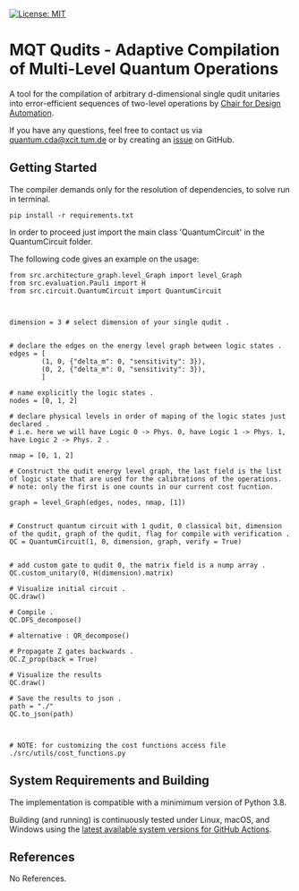 
[![License: MIT](https://img.shields.io/badge/license-MIT-blue.svg?style=flat-square)](https://opensource.org/licenses/MIT)
<!--- [![Bindings](https://img.shields.io/github/workflow/status/cda-tum/ddsim/Deploy%20to%20PyPI?style=flat-square&logo=github&label=python)]()
 [![Documentation](https://img.shields.io/readthedocs/ddsim?logo=readthedocs&style=flat-square)]() 
 [![codecov](https://img.shields.io/codecov/c/github/cda-tum/)]() -->

# MQT Qudits - Adaptive Compilation of Multi-Level Quantum Operations

A tool for the compilation of arbitrary d-dimensional single qudit unitaries into error-efficient sequences of two-level operations by [Chair for Design Automation](https://www.cda.cit.tum.de/).


If you have any questions, feel free to contact us via [quantum.cda@xcit.tum.de](mailto:iic-quantum@jku.at) or by creating an [issue](https://github.com/cda-tum/qudit-compilation/issues) on GitHub.

## Getting Started

The compiler demands only for the resolution of dependencies, to solve run in terminal.
```
pip install -r requirements.txt
```
In order to proceed just import the main class 'QuantumCircuit' in the QuantumCircuit folder.


The following code gives an example on the usage:

```python3
from src.architecture_graph.level_Graph import level_Graph
from src.evaluation.Pauli import H
from src.circuit.QuantumCircuit import QuantumCircuit



dimension = 3 # select dimension of your single qudit .


# declare the edges on the energy level graph between logic states .
edges = [
        (1, 0, {"delta_m": 0, "sensitivity": 3}),
        (0, 2, {"delta_m": 0, "sensitivity": 3}),
        ]
        
# name explicitly the logic states .
nodes = [0, 1, 2]

# declare physical levels in order of maping of the logic states just declared .
# i.e. here we will have Logic 0 -> Phys. 0, have Logic 1 -> Phys. 1, have Logic 2 -> Phys. 2 .

nmap = [0, 1, 2]

# Construct the qudit energy level graph, the last field is the list of logic state that are used for the calibrations of the operations.
# note: only the first is one counts in our current cost fucntion.

graph = level_Graph(edges, nodes, nmap, [1])


# Construct quantum circuit with 1 qudit, 0 classical bit, dimension of the qudit, graph of the qudit, flag for compile with verification .
QC = QuantumCircuit(1, 0, dimension, graph, verify = True)


# add custom gate to qudit 0, the matrix field is a nump array .
QC.custom_unitary(0, H(dimension).matrix)

# Visualize initial circuit .
QC.draw()

# Compile .
QC.DFS_decompose()

# alternative : QR_decompose()

# Propagate Z gates backwards .
QC.Z_prop(back = True)

# Visualize the results
QC.draw()

# Save the results to json .
path = "./"
QC.to_json(path)



# NOTE: for customizing the cost functions access file ./src/utils/cost_functions.py

```

## System Requirements and Building

The implementation is compatible with a minimimum version of Python 3.8.

Building (and running) is continuously tested under Linux, macOS, and Windows using the [latest available system versions for GitHub Actions](https://github.com/actions/virtual-environments).

## References

No References.
